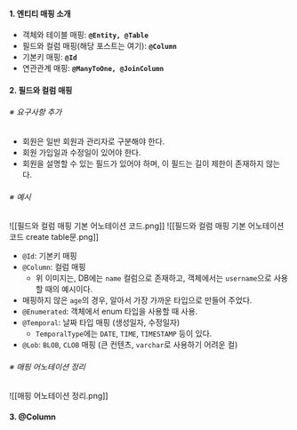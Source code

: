 
#### 1. 엔티티 매핑 소개

- 객체와 테이블 매핑: **`@Entity, @Table`**
- 필드와 컬럼 매핑(해당 포스트는 여기): **`@Column`**
- 기본키 매핑: **`@Id`**
- 연관관계 매핑: **`@ManyToOne, @JoinColumn`**


#### 2. 필드와 컬럼 매핑

###### ※ 요구사항 추가
- 회원은 일반 회원과 관리자로 구분해야 한다.
- 회원 가입일과 수정일이 있어야 한다.
- 회원을 설명할 수 있는 필드가 있어야 하며, 이 필드는 길이 제한이 존재하지 않는다.

###### ※ 예시
![[필드와 컬럼 매핑 기본 어노테이션 코드.png]]
![[필드와 컬럼 매핑 기본 어노테이션 코드 create table문.png]]
- `@Id`: 기본키 매핑
- `@Column`: 컬럼 매핑
	- 위 이미지는, DB에는 `name` 컬럼으로 존재하고, 객체에서는 `username`으로 사용할 때의 예시이다.
- 매핑하지 않은 `age`의 경우, 알아서 가장 가까운 타입으로 만들어 주었다.
- `@Enumerated`: 객체에서 enum 타입을 사용할 때 사용. 
- `@Temporal`: 날짜 타입 매핑 (생성일자, 수정일자)
	- `TemporalType`에는 `DATE`, `TIME`, `TIMESTAMP` 등이 있다.
- `@Lob`: `BLOB`, `CLOB` 매핑 (큰 컨텐츠, `varchar`로 사용하기 어려운 컬)

###### ※ 매핑 어노테이션 정리
![[매핑 어노테이션 정리.png]]


#### 3. @Column